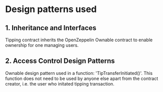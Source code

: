 # Design patterns used

## 1. Inheritance and Interfaces

Tipping contract inherits the OpenZeppelin Ownable contract to enable ownership for one managing users.

## 2. Access Control Design Patterns

Ownable design pattern used in a function: 'TipTransferInitiated()'. This function does not need to be used by anyone else apart from the contract creator, i.e. the user who initated tipping transaction.
